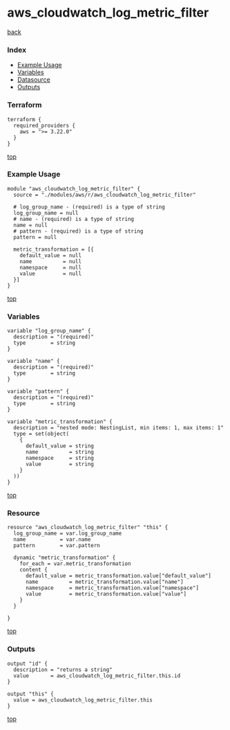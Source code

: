 # aws_cloudwatch_log_metric_filter

[back](../aws.md)

### Index

- [Example Usage](#example-usage)
- [Variables](#variables)
- [Datasource](#datasource)
- [Outputs](#outputs)

### Terraform

```hcl
terraform {
  required_providers {
    aws = ">= 3.22.0"
  }
}
```

[top](#index)

### Example Usage

```hcl
module "aws_cloudwatch_log_metric_filter" {
  source = "./modules/aws/r/aws_cloudwatch_log_metric_filter"

  # log_group_name - (required) is a type of string
  log_group_name = null
  # name - (required) is a type of string
  name = null
  # pattern - (required) is a type of string
  pattern = null

  metric_transformation = [{
    default_value = null
    name          = null
    namespace     = null
    value         = null
  }]
}
```

[top](#index)

### Variables

```hcl
variable "log_group_name" {
  description = "(required)"
  type        = string
}

variable "name" {
  description = "(required)"
  type        = string
}

variable "pattern" {
  description = "(required)"
  type        = string
}

variable "metric_transformation" {
  description = "nested mode: NestingList, min items: 1, max items: 1"
  type = set(object(
    {
      default_value = string
      name          = string
      namespace     = string
      value         = string
    }
  ))
}
```

[top](#index)

### Resource

```hcl
resource "aws_cloudwatch_log_metric_filter" "this" {
  log_group_name = var.log_group_name
  name           = var.name
  pattern        = var.pattern

  dynamic "metric_transformation" {
    for_each = var.metric_transformation
    content {
      default_value = metric_transformation.value["default_value"]
      name          = metric_transformation.value["name"]
      namespace     = metric_transformation.value["namespace"]
      value         = metric_transformation.value["value"]
    }
  }

}
```

[top](#index)

### Outputs

```hcl
output "id" {
  description = "returns a string"
  value       = aws_cloudwatch_log_metric_filter.this.id
}

output "this" {
  value = aws_cloudwatch_log_metric_filter.this
}
```

[top](#index)